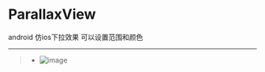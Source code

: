 # ParallaxView
android 仿ios下拉效果
可以设置范围和颜色
***
>* ![image](https://github.com/zgsHighwin/ParallaxRecyclerView/blob/master/ParallaxRecyclerView.gif)
